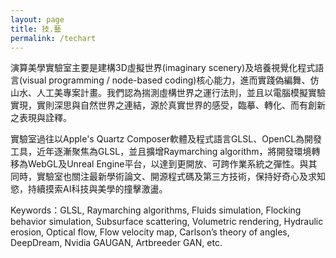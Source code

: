 ```yaml
---
layout: page
title: 技.藝
permalink: /techart
---
```


演算美學實驗室主要是建構3D虛擬世界(imaginary scenery)及培養視覺化程式語言(visual programming / node-based coding)核心能力，進而實踐偽編舞、仿山水、人工美專案計畫。我們認為揣測虛構世界之運行法則，並且以電腦模擬實驗實現，實則深思與自然世界之連結，源於真實世界的感受，臨摹、轉化、而有創新之表現與詮釋。

實驗室過往以Apple's Quartz Composer軟體及程式語言GLSL、OpenCL為開發工具，近年逐漸聚焦為GLSL，並且擴增Raymarching algorithm，將開發環境轉移為WebGL及Unreal Engine平台，以達到更開放、可跨作業系統之彈性。與其同時，實驗室也關注最新學術論文、開源程式碼及第三方技術，保持好奇心及求知慾，持續摸索AI科技與美學的撞擊激盪。

Keywords：GLSL, Raymarching algorithms, Fluids simulation, Flocking behavior simulation, Subsurface scattering, Volumetric rendering, Hydraulic erosion, Optical flow, Flow velocity map, Carlson’s theory of angles, DeepDream, Nvidia GAUGAN, Artbreeder GAN, etc.



